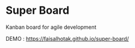 # Super Board
Kanban board for agile development

DEMO : https://faisalhotak.github.io/super-board/
